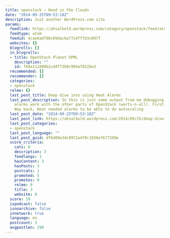 ```yaml
---
title: openstack – Head in the Clouds
date: "2014-09-25T09:53:18Z"
description: Just another WordPress.com site
params:
  feedlink: https://ahsalkeld.wordpress.com/category/openstack/feed/atom/
  feedtype: atom
  feedid: 4cae6a4f98c09dac6a7724fffd3c097f
  websites: {}
  blogrolls: []
  in_blogrolls:
  - title: OpenStack Planet OPML
    description: ""
    id: fb9a111890b2cd4f73b9c994af822be3
  recommended: []
  recommender: []
  categories:
  - openstack
  relme: {}
  last_post_title: Deap dive into using Heat Alarms
  last_post_description: So this is just some output from me debugging how Heat’s
    alarms work with the other parts of OpenStack (warts-n-all). First some histroy
    Way back, Heat needed alarms to be able to do autoscaling
  last_post_date: "2014-09-25T09:53:18Z"
  last_post_link: https://ahsalkeld.wordpress.com/2014/09/25/deap-dive-into-using-heat-alarms/
  last_post_categories:
  - openstack
  last_post_language: ""
  last_post_guid: df6d89e34c8972a470c1830ef677269e
  score_criteria:
    cats: 0
    description: 3
    feedlangs: 1
    hasContent: 3
    hasPosts: 3
    postcats: 1
    promoted: 5
    promotes: 0
    relme: 0
    title: 3
    website: 0
  score: 19
  ispodcast: false
  isnoarchive: false
  innetwork: true
  language: en
  postcount: 3
  avgpostlen: 298
---
```

